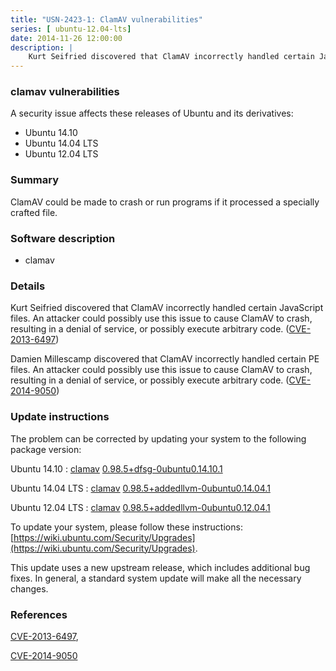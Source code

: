 ```yaml
---
title: "USN-2423-1: ClamAV vulnerabilities"
series: [ ubuntu-12.04-lts]
date: 2014-11-26 12:00:00
description: |
    Kurt Seifried discovered that ClamAV incorrectly handled certain JavaScript files. An attacker could possibly use this issue to cause ClamAV to crash, resulting in a denial of service, or possibly execute arbitrary code. ([CVE-2013-6497](http://people.ubuntu.com/~ubuntu-security/cve/CVE-2013-6497))
--- 
```

 
 


### clamav vulnerabilities

A security issue affects these releases of Ubuntu and its derivatives:

* Ubuntu 14.10
* Ubuntu 14.04 LTS
* Ubuntu 12.04 LTS

### Summary

ClamAV could be made to crash or run programs if it processed a specially crafted file.

### Software description

* clamav 

### Details

Kurt Seifried discovered that ClamAV incorrectly handled certain JavaScript files. An attacker could possibly use this issue to cause ClamAV to crash, resulting in a denial of service, or possibly execute arbitrary code. ([CVE-2013-6497](http://people.ubuntu.com/~ubuntu-security/cve/CVE-2013-6497))

Damien Millescamp discovered that ClamAV incorrectly handled certain PE files. An attacker could possibly use this issue to cause ClamAV to crash, resulting in a denial of service, or possibly execute arbitrary code. ([CVE-2014-9050](http://people.ubuntu.com/~ubuntu-security/cve/CVE-2014-9050)) 

### Update instructions

The problem can be corrected by updating your system to the following package version:

Ubuntu 14.10
 : [clamav](https://launchpad.net/ubuntu/+source/clamav) <span> [0.98.5+dfsg-0ubuntu0.14.10.1](https://launchpad.net/ubuntu/+source/clamav/0.98.5+dfsg-0ubuntu0.14.10.1) </span> 

Ubuntu 14.04 LTS
 : [clamav](https://launchpad.net/ubuntu/+source/clamav) <span> [0.98.5+addedllvm-0ubuntu0.14.04.1](https://launchpad.net/ubuntu/+source/clamav/0.98.5+addedllvm-0ubuntu0.14.04.1) </span> 

Ubuntu 12.04 LTS
 : [clamav](https://launchpad.net/ubuntu/+source/clamav) <span> [0.98.5+addedllvm-0ubuntu0.12.04.1](https://launchpad.net/ubuntu/+source/clamav/0.98.5+addedllvm-0ubuntu0.12.04.1) </span> 

To update your system, please follow these instructions: [https://wiki.ubuntu.com/Security/Upgrades](https://wiki.ubuntu.com/Security/Upgrades).

This update uses a new upstream release, which includes additional bug fixes. In general, a standard system update will make all the necessary changes. 

### References

 
 [CVE-2013-6497](http://people.ubuntu.com/~ubuntu-security/cve/CVE-2013-6497), 

 [CVE-2014-9050](http://people.ubuntu.com/~ubuntu-security/cve/CVE-2014-9050)
 

